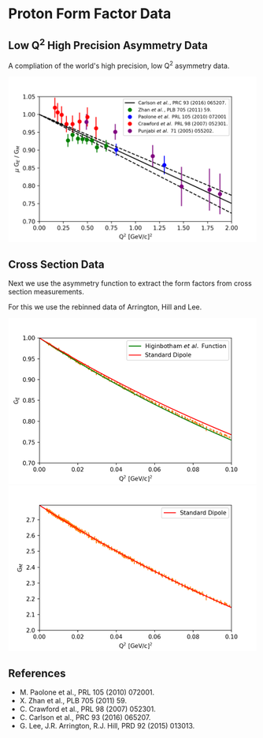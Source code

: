 # Proton Form Factor Data

## Low Q<sup>2</sup> High Precision Asymmetry Data

A compliation of the world's high precision, low Q<sup>2</sup> asymmetry data.

<img src="./Figures/AsymFigure.png">

## Cross Section Data

Next we use the asymmetry function to extract the form factors from cross section measurements.

For this we use the rebinned data of Arrington, Hill and Lee.

<img src="./Figures/GeFigure.png">

<img src="./Figures/GmFigure.png">

## References

* M. Paolone et al., PRL 105 (2010) 072001.
* X. Zhan et al., PLB 705 (2011) 59.
* C. Crawford et al., PRL 98 (2007) 052301. 
* C. Carlson et al., PRC 93 (2016) 065207.
* G. Lee, J.R. Arrington, R.J. Hill, PRD 92 (2015) 013013.
